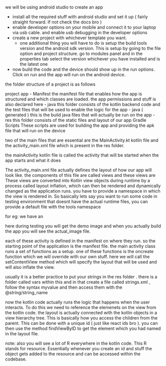 
we will be using android studio to create an app

- install all the required stuff with android studio and set it up ( fairly straight forward. If not check the docs bro )
- enable developer options on your mobile and connect it to your laptop via usb cable. and enable usb debugging in the developer options
- create a new project with whichever template you want.
  - one additional thing you will have to do is setup the build tools version and the android sdk version. This is setup by going to the file option and project structure. go to modules panel and in the properties tab select the version whichever you have installed and is the latest one
- now build the code and the device should show up in the run options. Click on run and the app will run on the android device.

the folder structure of a project is as follows

project
  app
    - Manifest
      the manifest file that enables how the app is structured and which classes are loaded. the app permissions and stuff is also declared here
    - java
      this folder consists of the kotlin backend code and the test files that will be used to enable the logic for the app
    - java ( generated )
      this is the build java files that will actually be run on the app
    - res
      this folder consists of the static files and layout of our app
  Gradle Scripts
    These scripts are used for building the app and providing the apk file that will run on the device


two of the main files that are essential are the MainActivity.kt kotlin file and the activity_main.xml file which is present in the res folder.

the mainActivity kotlin file is called the activity that will be started when the app starts and what it does

The activity_main.xml file actually defines the layout of how our app will look like. the components of this file are called views and these views are 
These views are converted into Kotlin view objects during runtime by a process called layout inflation, which can then be rendered and dynamically changed as the application runs.
you have to provide a namespace in which the view is rendered in. So basically lets say you want to run some code in testing environment that doesnt have the actual runtime files, you can provide a default file with the tools namespace

for eg:
  we have an <ImageView android:src='actual_image'
                        tools:src='demo_image'/>

  here during testing you will get the demo image and when you actually build the app you will see the actual_image file.

each of these activity is defined in the manifest on where they run. so the starting point of the application is the manifest file.
the main activity class runs a set of functions as a setup. one of these functions is the oncreate function which we will override with our own stuff. here we will call the setContentView method which will specify the layout that will be used and will also inflate the view.

usually it is a better practice to put your strings in the res folder . there is a folder called vars within this and in that create a file called strings.xml , follow the syntax <string name=mystr>myvalue</string>  and then access them with the @string/string_name


now the kotlin code actually runs the logic that happens when the user interacts. To do this we need to reference the elemenets on the view from the kotlin code.
the layout is actually connected with the kotlin objects in a view hierarchy tree. This is basically how you access the children from the parent. This can be done with a unique id ( just like react ids bro ). you can then use the method findViewByID to get the element which you had named in the layout file.


note: also you will see a lot of R everywhere in the kotlin code. This R stands for resource. Essentially whenever you create an id and stuff the object gets added to the resource and can be accessed within the codebase.
